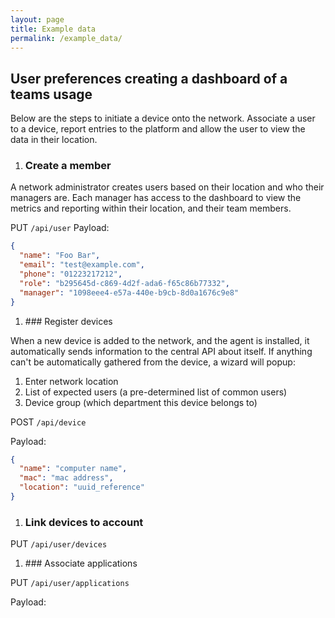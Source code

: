 ```yaml
---
layout: page
title: Example data
permalink: /example_data/
---
```


## User preferences creating a dashboard of a teams usage

Below are the steps to initiate a device onto the network. Associate a user to a device, report entries to the platform and allow the user to view the data in their location.

1. ### Create a member

A network administrator creates users based on their location and who their managers are. Each manager has access to the dashboard to view the metrics and reporting within their location, and their team members.

PUT `/api/user`
Payload:

```JSON
{
  "name": "Foo Bar",
  "email": "test@example.com",
  "phone": "01223217212",
  "role": "b295645d-c869-4d2f-ada6-f65c86b77332",
  "manager": "1098eee4-e57a-440e-b9cb-8d0a1676c9e8"
}
```

1. ### Register devices

When a new device is added to the network, and the agent is installed, it automatically sends information to the central API about itself. If anything can't be automatically gathered from the device, a wizard will popup:

1. Enter network location
1. List of expected users (a pre-determined list of common users)
1. Device group (which department this device belongs to)

POST `/api/device`

Payload:

```JSON
{
  "name": "computer name",
  "mac": "mac address",
  "location": "uuid_reference"
}
```

1. ### Link devices to account



PUT `/api/user/devices`

1. ### Associate applications

PUT `/api/user/applications`

Payload: